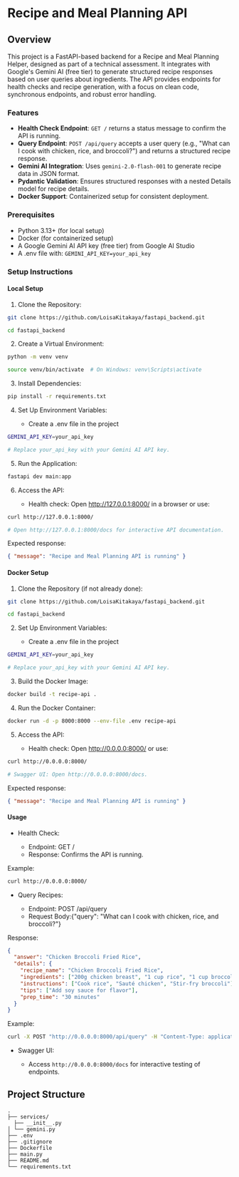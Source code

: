 # Recipe and Meal Planning API

## Overview

This project is a FastAPI-based backend for a Recipe and Meal Planning Helper, designed as part of a technical assessment. It integrates with Google's Gemini AI (free tier) to generate structured recipe responses based on user queries about ingredients. The API provides endpoints for health checks and recipe generation, with a focus on clean code, synchronous endpoints, and robust error handling.

### Features

- **Health Check Endpoint**: `GET /` returns a status message to confirm the API is running.
- **Query Endpoint**: `POST /api/query` accepts a user query (e.g., "What can I cook with chicken, rice, and broccoli?") and returns a structured recipe response.
- **Gemini AI Integration**: Uses `gemini-2.0-flash-001` to generate recipe data in JSON format.
- **Pydantic Validation**: Ensures structured responses with a nested Details model for recipe details.
- **Docker Support**: Containerized setup for consistent deployment.

### Prerequisites

- Python 3.13+ (for local setup)
- Docker (for containerized setup)
- A Google Gemini AI API key (free tier) from Google AI Studio
- A .env file with: `GEMINI_API_KEY=your_api_key`

### Setup Instructions

#### Local Setup

1. Clone the Repository:

```bash
git clone https://github.com/LoisaKitakaya/fastapi_backend.git

cd fastapi_backend
```

2. Create a Virtual Environment:

```bash
python -m venv venv

source venv/bin/activate  # On Windows: venv\Scripts\activate
```

3. Install Dependencies:

```bash
pip install -r requirements.txt
```

4. Set Up Environment Variables:

   - Create a .env file in the project

```bash
GEMINI_API_KEY=your_api_key

# Replace your_api_key with your Gemini AI API key.
```

5. Run the Application:

```bash
fastapi dev main:app
```

6. Access the API:

   - Health check: Open http://127.0.0.1:8000/ in a browser or use:

```bash
curl http://127.0.0.1:8000/

# Open http://127.0.0.1:8000/docs for interactive API documentation.
```

Expected response:

```json
{ "message": "Recipe and Meal Planning API is running" }
```

#### Docker Setup

1. Clone the Repository (if not already done):

```bash
git clone https://github.com/LoisaKitakaya/fastapi_backend.git

cd fastapi_backend
```

2. Set Up Environment Variables:

   - Create a .env file in the project

```bash
GEMINI_API_KEY=your_api_key

# Replace your_api_key with your Gemini AI API key.
```

3. Build the Docker Image:

```bash
docker build -t recipe-api .
```

4. Run the Docker Container:

```bash
docker run -d -p 8000:8000 --env-file .env recipe-api
```

5. Access the API:

   - Health check: Open http://0.0.0.0:8000/ or use:

```bash
curl http://0.0.0.0:8000/

# Swagger UI: Open http://0.0.0.0:8000/docs.
```

Expected response:

```json
{ "message": "Recipe and Meal Planning API is running" }
```

#### Usage

- Health Check:

  - Endpoint: GET /
  - Response: Confirms the API is running.

Example:

```bash
curl http://0.0.0.0:8000/
```

- Query Recipes:

  - Endpoint: POST /api/query
  - Request Body:{"query": "What can I cook with chicken, rice, and broccoli?"}

Response:

```json
{
  "answer": "Chicken Broccoli Fried Rice",
  "details": {
    "recipe_name": "Chicken Broccoli Fried Rice",
    "ingredients": ["200g chicken breast", "1 cup rice", "1 cup broccoli"],
    "instructions": ["Cook rice", "Sauté chicken", "Stir-fry broccoli"],
    "tips": ["Add soy sauce for flavor"],
    "prep_time": "30 minutes"
  }
}
```

Example:

```bash
curl -X POST "http://0.0.0.0:8000/api/query" -H "Content-Type: application/json" -d '{"query": "What can I cook with chicken, rice, and broccoli?"}'
```

- Swagger UI:

  - Access `http://0.0.0.0:8000/docs` for interactive testing of endpoints.

## Project Structure

```plain
.
├── services/
  ├── __init__.py
│ └── gemini.py
├── .env
├── .gitignore
├── Dockerfile
├── main.py
├── README.md
└── requirements.txt
```
